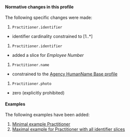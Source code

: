 #### Normative changes in this profile
The following specific changes were made:
1. `Practitioner.identifier`
- identifier cardinality constrained to [1..\*]
1. `Practitioner.identifier`
- added a slice for *Employee Number*
1. `Practitioner.name`
- constrained to the [Agency HumanName Base profile](StructureDefinition-humanname-dh-base-1.html)
1. `Practitioner.photo`
- zero (explicitly prohibited)

#### Examples
The following examples have been added:
1. [Minimal example Practitioner](Practitioner-practitioner-min-example.html)
1. [Maximal example for Practitioner with all identifier slices](Practitioner-practitioner-max-example.html)

